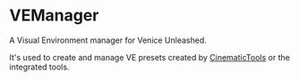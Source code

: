 # VEManager
A Visual Environment manager for Venice Unleashed.

It's used to create and manage VE presets created by [CinematicTools](https://github.com/Powback/VEXT-CinematicTools)
or the integrated tools.
